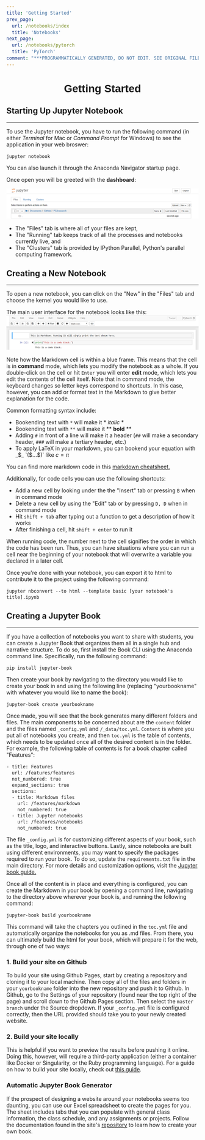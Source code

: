 ```yaml
---
title: 'Getting Started'
prev_page:
  url: /notebooks/index
  title: 'Notebooks'
next_page:
  url: /notebooks/pytorch
  title: 'PyTorch'
comment: "***PROGRAMMATICALLY GENERATED, DO NOT EDIT. SEE ORIGINAL FILES IN /content***"
---
```

<h1 style="font-family: Verdana, Geneva, sans-serif; text-align:center;">Getting Started</h1>

## Starting Up Jupyter Notebook
---

To use the Jupyter notebook, you have to run the following command (in either _Terminal_ for Mac or _Command Prompt_ for Windows) to see the application in your web broswer:

```
jupyter notebook
```

You can also launch it through the Anaconda Navigator startup page.

Once open you will be greeted with the **dashboard**:

<img src="../images/Jupyter.png" alt="Jupyter Notebook">

* The "Files" tab is where all of your files are kept,
* The "Running" tab keeps track of all the processes and notebooks currently live, and
* The "Clusters" tab is provided by IPython Parallel, Python's parallel computing framework. 

## Creating a New Notebook
---

To open a new notebook, you can click on the "New" in the "Files" tab and choose the kernel you would like to use.

The main user interface for the notebook looks like this:
<img src="../images/notebook_UI.png" alt="Notebook UI">

Note how the Markdown cell is within a blue frame. This means that the cell is in **command** mode, which lets you modify the notebook as a whole. If you double-click on the cell or hit `Enter` you will enter **edit** mode, which lets you edit the contents of the cell itself. Note that in command mode, the keyboard changes so letter keys correspond to shortcuts. In this case, however, you can add or format text in the Markdown to give better explanation for the code.

Common formatting syntax include:

* Bookending text with `*` will make it * *italic* *
* Bookending text with `**` will make it ** **bold** **
* Adding `#` in front of a line will make it a header (`##` will make a secondary header, `###` will make a tertiary header, etc.)
* To apply LaTeX in your markdown, you can bookend your equation with _$_ `($...$)` like $c =\pi$

You can find more markdown code in this [markdown cheatsheet.](https://guides.github.com/features/mastering-markdown)

Additionally, for code cells you can use the following shortcuts:

* Add a new cell by looking under the the "Insert" tab or pressing `B` when in command mode
* Delete a new cell by using the "Edit" tab or by pressing `D, D` when in command mode
* Hit `shift + tab` after typing out a function to get a description of how it works
* After finishing a cell, hit `shift + enter` to run it

When running code, the number next to the cell signifies the order in which the code has been run. Thus, you can have situations where you can run a cell near the beginning of your notebook that will overwrite a variable you declared in a later cell. 

Once you're done with your notebook, you can export it to html to contribute it to the project using the following command:

```
jupyter nbconvert --to html --template basic [your notebook's title].ipynb
```

## Creating a Jupyter Book
---

If you have a collection of notebooks you want to share with students, you can create a Jupyter Book that organizes them all in a single hub and narrative structure. To do so, first install the Book CLI using the Anaconda command line. Specifically, run the following command:

```
pip install jupyter-book
```

Then create your book by navigating to the directory you would like to create your book in and using the following line (replacing "yourbookname" with whatever you would like to name the book):

```
jupyter-book create yourbookname
```

Once made, you will see that the book generates many different folders and files. The main components to be concerned about are the `content` folder and the files named `_config.yml` and `/_data/toc.yml`. `Content` is where you put all of notebooks you create, and then `toc.yml` is the table of contents, which needs to be updated once all of the desired content is in the folder. For example, the following table of contents is for a book chapter called "Features":

```
- title: Features
  url: /features/features
  not_numbered: true
  expand_sections: true
  sections:
  - title: Markdown files
    url: /features/markdown
    not_numbered: true
  - title: Jupyter notebooks
    url: /features/notebooks
    not_numbered: true
```

The file `_config.yml` is for customizing different aspects of your book, such as the title, logo, and interactive buttons. Lastly, since notebooks are built using different environments, you may want to specify the packages required to run your book. To do so, update the `requirements.txt` file in the main directory. For more details and customization options, visit the [Jupyter book guide.](https://jupyter.org/jupyter-book/guide/01_overview.html)

Once all of the content is in place and everything is configured, you can create the Markdown in your book by opening a command line, navigating to the directory above wherever your book is, and running the following command:

```
jupyter-book build yourbookname
```

This command will take the chapters you outlined in the `toc.yml` file and automatically organize the notebooks for you as .md files. From there, you can ultimately build the html for your book, which will prepare it for the web, through one of two ways:


### 1. Build your site on Github

To build your site using Github Pages, start by creating a repository and cloning it to your local machine. Then copy all of the files and folders in your `yourbookname` folder into the new repository and push it to Github. In Github, go to the Settings of your repository (found near the top right of the page) and scroll down to the Github Pages section. Then select the `master branch` under the Source dropdown. If your `_config.yml` file is configured correctly, then the URL provided should take you to your newly created website.

### 2. Build your site locally

This is helpful if you want to preview the results before pushing it online. Doing this, however, will require a third-party application (either a container like Docker or Singularity, or the Ruby programming language). For a guide on how to build your site locally, check out [this guide](https://jupyter.org/jupyter-book/guide/03_build.html#build-the-books-site-html-locally).

### Automatic Jupyter Book Generator

If the prospect of designing a website around your notebooks seems too daunting, you can use our Excel spreadsheet to create the pages for you. The sheet includes tabs that you can populate with general class information, the class schedule, and any assignments or projects. Follow the documentation found in the site's [repository](https://github.com/RPI-DATA/course-intro-ml-app) to learn how to create your own book.